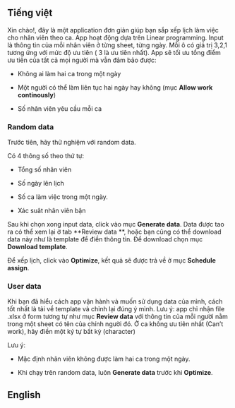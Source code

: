 
## Tiếng việt

Xin chào!, đây là một application đơn giản giúp bạn sắp xếp lịch làm
việc cho nhân viên theo ca. App hoạt động dựa trên Linear programming.
Input là thông tin của mỗi nhân viên ở từng sheet, từng ngày. Mỗi ô có
giá trị 3,2,1 tương ứng với mức độ ưu tiên ( 3 là ưu tiên nhất). App sẽ
tối ưu tổng điểm ưu tiên của tất cả mọi người mà vẫn đảm bảo được:

-   Không ai làm hai ca trong một ngày

-   Một người có thể làm liên tục hai ngày hay không (mục **Allow work
    continously**)

-   Số nhân viên yêu cầu mỗi ca

### Random data

Trước tiên, hãy thử nghiệm với random data.

Có 4 thông số theo thứ tự:

-   Tổng số nhân viên

-   Số ngày lên lịch

-   Số ca làm việc trong một ngày.

-   Xác suât nhân viên bận

Sau khi chọn xong input data, click vào mục **Generate data**. Data được
tao ra có thể xem lại ở tab **Review data **, hoặc bạn cũng có thể
download data này như là template để điền thông tin. Để download chọn
mục **Download template**.

Để xếp lịch, click vào **Optimize**, kết quả sẽ được trả về ở mục
**Schedule assign**.

### User data

Khi bạn đã hiểu cách app vận hành và muốn sử dụng data của mình, cách
tốt nhất là tải về template và chỉnh lại đúng ý mình. Lưu ý: app chỉ
nhận file .xlsx ở form tương tự như mục **Review data** với thông tin
của mỗi người nằm trong một sheet có tên của chính người đó. Ở ca không
ưu tiên nhất (Can’t work), hãy điền một ký tự bất kỳ (character)

Lưu ý:

-   Mặc định nhân viên không được làm hai ca trong một ngày.

-   Khi chạy trên random data, luôn **Generate data** trước khi
    **Optimize**.

## English

